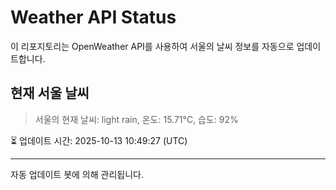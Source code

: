 
# Weather API Status

이 리포지토리는 OpenWeather API를 사용하여 서울의 날씨 정보를 자동으로 업데이트합니다.

## 현재 서울 날씨
> 서울의 현재 날씨: light rain, 온도: 15.71°C, 습도: 92%

⏳ 업데이트 시간: 2025-10-13 10:49:27 (UTC)

---
자동 업데이트 봇에 의해 관리됩니다.
